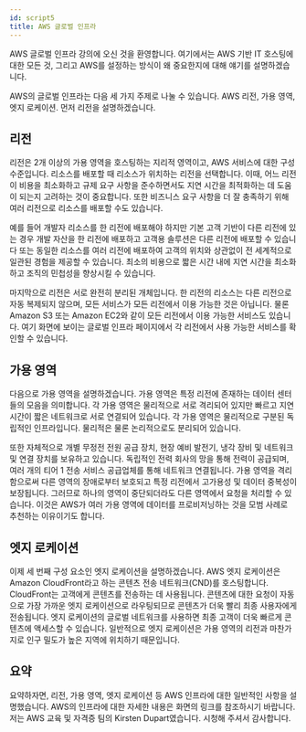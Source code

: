 ```yaml
---
id: script5
title: AWS 글로벌 인프라
---
```


AWS 글로벌 인프라 강의에 오신 것을 환영합니다. 여기에서는 AWS 기반 IT 호스팅에 대한 모든 것, 그리고 AWS를 설정하는 방식이 왜 중요한지에 대해 얘기를 설명하겠습니다.

AWS의 글로벌 인프라는 다음 세 가지 주제로 나눌 수 있습니다. AWS 리전, 가용 영역, 엣지 로케이션. 먼저 리전을 설명하겠습니다.

## 리전

리전은 2개 이상의 가용 영역을 호스팅하는 지리적 영역이고, AWS 서비스에 대한 구성 수준입니다. 리소스를 배포할 때 리소스가 위치하는 리전을 선택합니다. 이때, 어느 리전이 비용을 최소화하고 규제 요구 사항을 준수하면서도 지연 시간을 최적화하는 데 도움이 되는지 고려하는 것이 중요합니다. 또한 비즈니스 요구 사항을 더 잘 충족하기 위해 여러 리전으로 리소스를 배포할 수도 있습니다.

예를 들어 개발자 리소스를 한 리전에 배포해야 하지만 기본 고객 기반이 다른 리전에 있는 경우 개발 자산을 한 리전에 배포하고 고객용 솔루션은 다른 리전에 배포할 수 있습니다 또는 동일한 리소스를 여러 리전에 배포하여 고객의 위치와 상관없이 전 세계적으로 일관된 경험을 제공할 수 있습니다. 최소의 비용으로 짧은 시간 내에 지연 시간을 최소화하고 조직의 민첩성을 향상시킬 수 있습니다.

마지막으로 리전은 서로 완전히 분리된 개체입니다. 한 리전의 리소스는 다른 리전으로 자동 복제되지 않으며, 모든 서비스가 모든 리전에서 이용 가능한 것은 아닙니다. 물론 Amazon S3 또는 Amazon EC2와 같이 모든 리전에서 이용 가능한 서비스도 있습니다. 여기 화면에 보이는 글로벌 인프라 페이지에서 각 리전에서 사용 가능한 서비스를 확인할 수 있습니다.

## 가용 영역

다음으로 가용 영역을 설명하겠습니다. 가용 영역은 특정 리전에 존재하는 데이터 센터들의 모음을 의미합니다. 각 가용 영역은 물리적으로 서로 격리되어 있지만 빠르고 지연 시간이 짧은 네트워크로 서로 연결되어 있습니다. 각 가용 영역은 물리적으로 구분된 독립적인 인프라입니다. 물리적은 물론 논리적으로도 분리되어 있습니다.

또한 자체적으로 개별 무정전 전원 공급 장치, 현장 예비 발전기, 냉각 장비 및 네트워크 및 연결 장치를 보유하고 있습니다. 독립적인 전력 회사의 망을 통해 전력이 공급되며, 여러 개의 티어 1 전송 서비스 공급업체를 통해 네트워크 연결됩니다. 가용 영역을 격리함으로써 다른 영역의 장애로부터 보호되고 특정 리전에서 고가용성 및 데이터 중복성이 보장됩니다. 그러므로 하나의 영역이 중단되더라도 다른 영역에서 요청을 처리할 수 있습니다. 이것은 AWS가 여러 가용 영역에 데이터를 프로비저닝하는 것을 모범 사례로 추천하는 이유이기도 합니다.

## 엣지 로케이션

이제 세 번째 구성 요소인 엣지 로케이션을 설명하겠습니다. AWS 엣지 로케이션은 Amazon CloudFront라고 하는 콘텐츠 전송 네트워크(CND)를 호스팅합니다. CloudFront는 고객에게 콘텐츠를 전송하는 데 사용됩니다. 콘텐츠에 대한 요청이 자동으로 가장 가까운 엣지 로케이션으로 라우팅되므로 콘텐츠가 더욱 빨리 최종 사용자에게 전송됩니다. 엣지 로케이션의 글로벌 네트워크를 사용하면 최종 고객이 더욱 빠르게 콘텐츠에 액세스할 수 있습니다. 일반적으로 엣지 로케이션은 가용 영역의 리전과 마찬가지로 인구 밀도가 높은 지역에 위치하기 때문입니다.

## 요약

요약하자면, 리전, 가용 영역, 엣지 로케이션 등 AWS 인프라에 대한 일반적인 사항을 설명했습니다. AWS의 인프라에 대한 자세한 내용은 화면의 링크를 참조하시기 바랍니다. 저는 AWS 교육 및 자격증 팀의 Kirsten Dupart였습니다. 시청해 주셔서 감사합니다.
